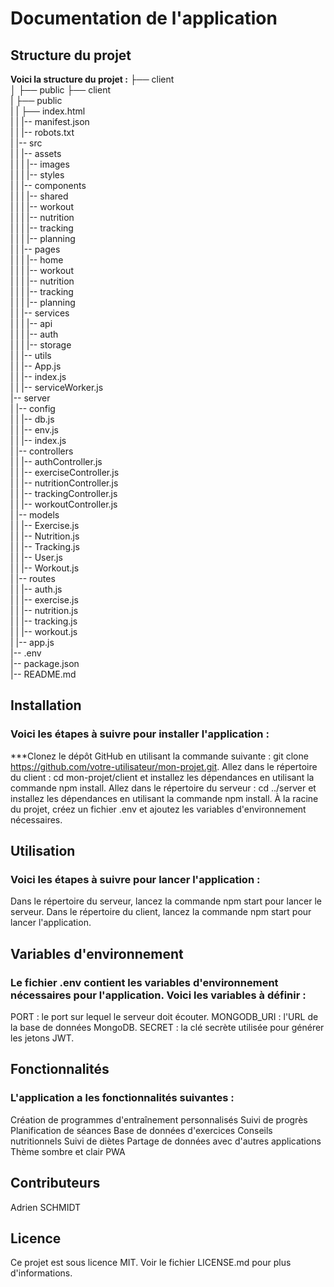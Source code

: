 # Documentation de l'application
## Structure du projet
**Voici la structure du projet :**
├── client      
    │   ├── public
├── client  
|   ├── public  
|   |   ├── index.html  
|   |   |-- manifest.json  
|   |   |-- robots.txt  
|   |-- src  
|   |   |-- assets  
|   |   |   |-- images  
|   |   |   |-- styles  
|   |   |-- components  
|   |   |   |-- shared  
|   |   |   |-- workout  
|   |   |   |-- nutrition  
|   |   |   |-- tracking  
|   |   |   |-- planning  
|   |   |-- pages  
|   |   |   |-- home  
|   |   |   |-- workout  
|   |   |   |-- nutrition  
|   |   |   |-- tracking  
|   |   |   |-- planning  
|   |   |-- services  
|   |   |   |-- api  
|   |   |   |-- auth  
|   |   |   |-- storage  
|   |   |-- utils  
|   |   |-- App.js  
|   |   |-- index.js  
|   |   |-- serviceWorker.js  
|-- server  
|   |-- config  
|   |   |-- db.js  
|   |   |-- env.js  
|   |   |-- index.js  
|   |-- controllers  
|   |   |-- authController.js  
|   |   |-- exerciseController.js  
|   |   |-- nutritionController.js  
|   |   |-- trackingController.js  
|   |   |-- workoutController.js  
|   |-- models  
|   |   |-- Exercise.js  
|   |   |-- Nutrition.js  
|   |   |-- Tracking.js  
|   |   |-- User.js  
|   |   |-- Workout.js  
|   |-- routes  
|   |   |-- auth.js  
|   |   |-- exercise.js  
|   |   |-- nutrition.js  
|   |   |-- tracking.js  
|   |   |-- workout.js  
|   |-- app.js  
|-- .env  
|-- package.json  
|-- README.md  

## Installation
### Voici les étapes à suivre pour installer l'application :

***Clonez le dépôt GitHub en utilisant la commande suivante : git clone https://github.com/votre-utilisateur/mon-projet.git.
Allez dans le répertoire du client : cd mon-projet/client et installez les dépendances en utilisant la commande npm install.
Allez dans le répertoire du serveur : cd ../server et installez les dépendances en utilisant la commande npm install.
À la racine du projet, créez un fichier .env et ajoutez les variables d'environnement nécessaires.

## Utilisation
### Voici les étapes à suivre pour lancer l'application :

Dans le répertoire du serveur, lancez la commande npm start pour lancer le serveur.
Dans le répertoire du client, lancez la commande npm start pour lancer l'application.

## Variables d'environnement
### Le fichier .env contient les variables d'environnement nécessaires pour l'application. Voici les variables à définir :

PORT : le port sur lequel le serveur doit écouter.
MONGODB_URI : l'URL de la base de données MongoDB.
SECRET : la clé secrète utilisée pour générer les jetons JWT.

## Fonctionnalités
### L'application a les fonctionnalités suivantes :

Création de programmes d'entraînement personnalisés
Suivi de progrès
Planification de séances
Base de données d'exercices
Conseils nutritionnels
Suivi de diètes
Partage de données avec d'autres applications
Thème sombre et clair
PWA

## Contributeurs
Adrien SCHMIDT

## Licence
Ce projet est sous licence MIT. Voir le fichier LICENSE.md pour plus d'informations.